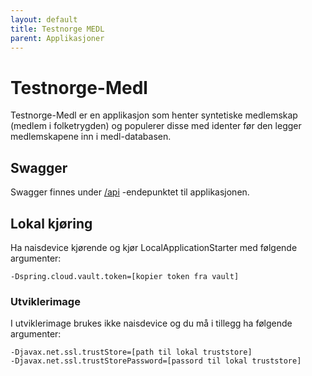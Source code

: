 ```yaml
---
layout: default
title: Testnorge MEDL
parent: Applikasjoner
---
```


# Testnorge-Medl
Testnorge-Medl er en applikasjon som henter syntetiske medlemskap (medlem i folketrygden) og populerer disse med identer før den legger medlemskapene inn i medl-databasen.

## Swagger
Swagger finnes under [/api](https://testnorge-medl.nais.preprod.local/api) -endepunktet til applikasjonen.

## Lokal kjøring
Ha naisdevice kjørende og kjør LocalApplicationStarter med følgende argumenter:
```
-Dspring.cloud.vault.token=[kopier token fra vault]
```

### Utviklerimage
I utviklerimage brukes ikke naisdevice og du må i tillegg ha følgende argumenter:
```
-Djavax.net.ssl.trustStore=[path til lokal truststore]
-Djavax.net.ssl.trustStorePassword=[passord til lokal truststore]
```
